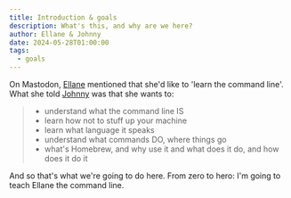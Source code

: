 ```yaml
---
title: Introduction & goals
description: What's this, and why are we here?
author: Ellane & Johnny
date: 2024-05-28T01:00:00
tags:
  - goals
---
```


On Mastodon, [Ellane](https://pkm.social/@ellane) mentioned that she'd like to 'learn the command line'. What she told [Johnny](https://hachyderm.io/@johnnydecimal) was that she wants to:

> - understand what the command line IS
> - learn how not to stuff up your machine
> - learn what language it speaks
> - understand what commands DO, where things go
> - what's Homebrew, and why use it and what does it do, and how does it do it

And so that's what we're going to do here. From zero to hero: I'm going to teach Ellane the command line.

